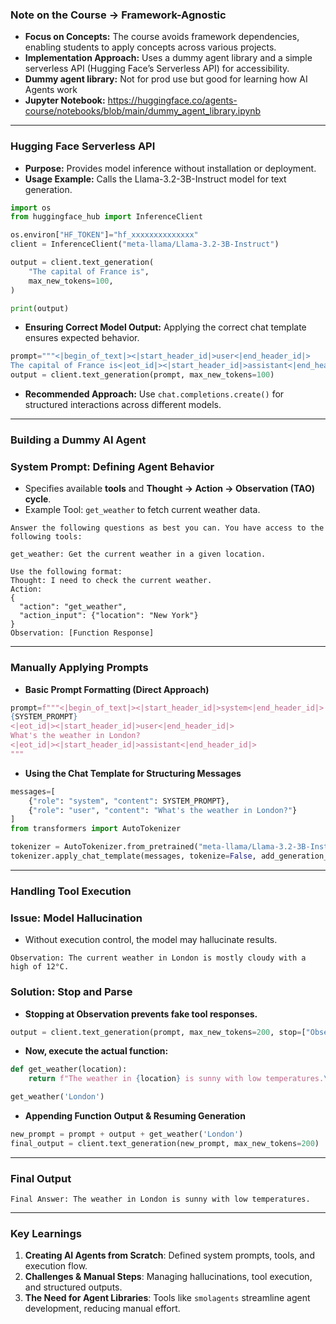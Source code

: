 ### **Note on the Course -> Framework-Agnostic**

- **Focus on Concepts:** The course avoids framework dependencies, enabling students to apply concepts across various projects.
- **Implementation Approach:** Uses a dummy agent library and a simple serverless API (Hugging Face’s Serverless API) for accessibility.
- **Dummy agent library:** Not for prod use but good for learning how AI Agents work
- **Jupyter Notebook:** https://huggingface.co/agents-course/notebooks/blob/main/dummy_agent_library.ipynb

---

### **Hugging Face Serverless API**

- **Purpose:** Provides model inference without installation or deployment.
- **Usage Example:** Calls the Llama-3.2-3B-Instruct model for text generation.

```python
import os
from huggingface_hub import InferenceClient

os.environ["HF_TOKEN"]="hf_xxxxxxxxxxxxxx"
client = InferenceClient("meta-llama/Llama-3.2-3B-Instruct")

output = client.text_generation(
    "The capital of France is",
    max_new_tokens=100,
)

print(output)
```

- **Ensuring Correct Model Output:** Applying the correct chat template ensures expected behavior.

```python
prompt="""<|begin_of_text|><|start_header_id|>user<|end_header_id|>
The capital of France is<|eot_id|><|start_header_id|>assistant<|end_header_id|>"""
output = client.text_generation(prompt, max_new_tokens=100)
```

- **Recommended Approach:** Use `chat.completions.create()` for structured interactions across different models.

---

### **Building a Dummy AI Agent**

### **System Prompt: Defining Agent Behavior**

- Specifies available **tools** and **Thought → Action → Observation (TAO) cycle**.
- Example Tool: `get_weather` to fetch current weather data.

```
Answer the following questions as best you can. You have access to the following tools:

get_weather: Get the current weather in a given location.

Use the following format:
Thought: I need to check the current weather.
Action:
{
  "action": "get_weather",
  "action_input": {"location": "New York"}
}
Observation: [Function Response]
```

---

### **Manually Applying Prompts**

- **Basic Prompt Formatting (Direct Approach)**

```python
prompt=f"""<|begin_of_text|><|start_header_id|>system<|end_header_id|>
{SYSTEM_PROMPT}
<|eot_id|><|start_header_id|>user<|end_header_id|>
What's the weather in London?
<|eot_id|><|start_header_id|>assistant<|end_header_id|>
"""
```

- **Using the Chat Template for Structuring Messages**

```python
messages=[
    {"role": "system", "content": SYSTEM_PROMPT},
    {"role": "user", "content": "What's the weather in London?"}
]
from transformers import AutoTokenizer

tokenizer = AutoTokenizer.from_pretrained("meta-llama/Llama-3.2-3B-Instruct")
tokenizer.apply_chat_template(messages, tokenize=False, add_generation_prompt=True)
```

---

### **Handling Tool Execution**

### **Issue: Model Hallucination**

- Without execution control, the model may hallucinate results.

```
Observation: The current weather in London is mostly cloudy with a high of 12°C.
```

### **Solution: Stop and Parse**

- **Stopping at Observation prevents fake tool responses.**

```python
output = client.text_generation(prompt, max_new_tokens=200, stop=["Observation:"])
```

- **Now, execute the actual function:**

```python
def get_weather(location):
    return f"The weather in {location} is sunny with low temperatures.\\n"

get_weather('London')
```

- **Appending Function Output & Resuming Generation**

```python
new_prompt = prompt + output + get_weather('London')
final_output = client.text_generation(new_prompt, max_new_tokens=200)
```

---

### **Final Output**

```
Final Answer: The weather in London is sunny with low temperatures.
```

---

### **Key Learnings**

1. **Creating AI Agents from Scratch**: Defined system prompts, tools, and execution flow.
2. **Challenges & Manual Steps**: Managing hallucinations, tool execution, and structured outputs.
3. **The Need for Agent Libraries**: Tools like `smolagents` streamline agent development, reducing manual effort.
